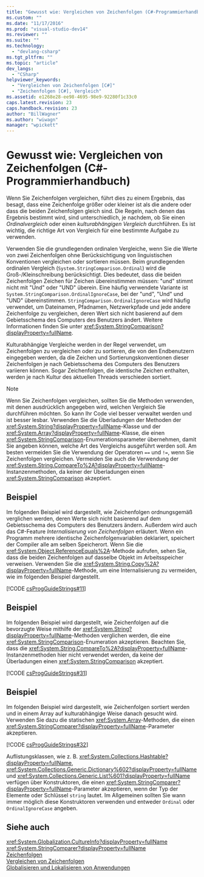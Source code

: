 ```yaml
---
title: "Gewusst wie: Vergleichen von Zeichenfolgen (C#-Programmierhandbuch) | Microsoft Docs"
ms.custom: ""
ms.date: "11/17/2016"
ms.prod: "visual-studio-dev14"
ms.reviewer: ""
ms.suite: ""
ms.technology: 
  - "devlang-csharp"
ms.tgt_pltfrm: ""
ms.topic: "article"
dev_langs: 
  - "CSharp"
helpviewer_keywords: 
  - "Vergleichen von Zeichenfolgen [C#]"
  - "Zeichenfolgen [C#], Vergleich"
ms.assetid: e1268e28-ee98-4695-98e9-92280f1c33c0
caps.latest.revision: 23
caps.handback.revision: 23
author: "BillWagner"
ms.author: "wiwagn"
manager: "wpickett"
---
```

# Gewusst wie: Vergleichen von Zeichenfolgen (C#-Programmierhandbuch)
Wenn Sie Zeichenfolgen vergleichen, führt dies zu einem Ergebnis, das besagt, dass eine Zeichenfolge größer oder kleiner ist als die andere oder dass die beiden Zeichenfolgen gleich sind.  Die Regeln, nach denen das Ergebnis bestimmt wird, sind unterschiedlich, je nachdem, ob Sie einen *Ordinalvergleich* oder einen *kulturabhängigen Vergleich* durchführen.  Es ist wichtig, die richtige Art von Vergleich für eine bestimmte Aufgabe zu verwenden.  
  
 Verwenden Sie die grundlegenden ordinalen Vergleiche, wenn Sie die Werte von zwei Zeichenfolgen ohne Berücksichtigung von linguistischen Konventionen vergleichen oder sortieren müssen.  Beim grundlegenden ordinalen Vergleich \(`System.StringComparison.Ordinal`\) wird die Groß\-\/Kleinschreibung berücksichtigt. Dies bedeutet, dass die beiden Zeichenfolgen Zeichen für Zeichen übereinstimmen müssen: "und" stimmt nicht mit "Und" oder "UND" überein.  Eine häufig verwendete Variante ist `System.StringComparison.OrdinalIgnoreCase`, bei der "und", "Und" und "UND" übereinstimmen.  `StringComparison.OrdinalIgnoreCase` wird häufig verwendet, um Dateinamen, Pfadnamen, Netzwerkpfade und jede andere Zeichenfolge zu vergleichen, deren Wert sich nicht basierend auf dem Gebietsschema des Computers des Benutzers ändert.  Weitere Informationen finden Sie unter <xref:System.StringComparison?displayProperty=fullName>.  
  
 Kulturabhängige Vergleiche werden in der Regel verwendet, um Zeichenfolgen zu vergleichen oder zu sortieren, die von den Endbenutzern eingegeben werden, da die Zeichen und Sortierungskonventionen dieser Zeichenfolgen je nach Gebietsschema des Computers des Benutzers variieren können.  Sogar Zeichenfolgen, die identische Zeichen enthalten, werden je nach Kultur des aktuellen Threads verschieden sortiert.  
  
> [!NOTE]
>  Wenn Sie Zeichenfolgen vergleichen, sollten Sie die Methoden verwenden, mit denen ausdrücklich angegeben wird, welchen Vergleich Sie durchführen möchten.  So kann Ihr Code viel besser verwaltet werden und ist besser lesbar.  Verwenden Sie die Überladungen der Methoden der <xref:System.String?displayProperty=fullName>\-Klasse und der <xref:System.Array?displayProperty=fullName>\-Klasse, die einen <xref:System.StringComparison>\-Enumerationsparameter übernehmen, damit Sie angeben können, welche Art des Vergleichs ausgeführt werden soll.  Am besten vermeiden Sie die Verwendung der Operatoren `==` und `!=`, wenn Sie Zeichenfolgen vergleichen.  Vermeiden Sie auch die Verwendung der <xref:System.String.CompareTo%2A?displayProperty=fullName>\-Instanzenmethoden, da keiner der Überladungen einen <xref:System.StringComparison> akzeptiert.  
  
## Beispiel  
 Im folgenden Beispiel wird dargestellt, wie Zeichenfolgen ordnungsgemäß verglichen werden, deren Werte sich nicht basierend auf dem Gebietsschema des Computers des Benutzers ändern.  Außerdem wird auch das C\#\-Feature *Internalisierung von Zeichenfolgen* erläutert.  Wenn ein Programm mehrere identische Zeichenfolgenvariablen deklariert, speichert der Compiler alle am selben Speicherort.  Wenn Sie die <xref:System.Object.ReferenceEquals%2A>\-Methode aufrufen, sehen Sie, dass die beiden Zeichenfolgen auf dasselbe Objekt im Arbeitsspeicher verweisen.  Verwenden Sie die <xref:System.String.Copy%2A?displayProperty=fullName>\-Methode, um eine Internalisierung zu vermeiden, wie im folgenden Beispiel dargestellt.  
  
 [!CODE [csProgGuideStrings#11](../CodeSnippet/VS_Snippets_VBCSharp/csProgGuideStrings#11)]  
  
## Beispiel  
 Im folgenden Beispiel wird dargestellt, wie Zeichenfolgen auf die bevorzugte Weise mithilfe der <xref:System.String?displayProperty=fullName>\-Methoden verglichen werden, die eine <xref:System.StringComparison>\-Enumeration akzeptieren.  Beachten Sie, dass die <xref:System.String.CompareTo%2A?displayProperty=fullName>\-Instanzenmethoden hier nicht verwendet werden, da keine der Überladungen einen <xref:System.StringComparison> akzeptiert.  
  
 [!CODE [csProgGuideStrings#31](../CodeSnippet/VS_Snippets_VBCSharp/csProgGuideStrings#31)]  
  
## Beispiel  
 Im folgenden Beispiel wird dargestellt, wie Zeichenfolgen sortiert werden und in einem Array auf kulturabhängige Weise danach gesucht wird. Verwenden Sie dazu die statischen <xref:System.Array>\-Methoden, die einen <xref:System.StringComparer?displayProperty=fullName>\-Parameter akzeptieren.  
  
 [!CODE [csProgGuideStrings#32](../CodeSnippet/VS_Snippets_VBCSharp/csProgGuideStrings#32)]  
  
 Auflistungsklassen, wie z. B. <xref:System.Collections.Hashtable?displayProperty=fullName>, <xref:System.Collections.Generic.Dictionary%602?displayProperty=fullName> und <xref:System.Collections.Generic.List%601?displayProperty=fullName> verfügen über Konstruktoren, die einen <xref:System.StringComparer?displayProperty=fullName>\-Parameter akzeptieren, wenn der Typ der Elemente oder Schlüssel `string` lautet.  Im Allgemeinen sollten Sie wann immer möglich diese Konstruktoren verwenden und entweder `Ordinal` oder `OrdinalIgnoreCase` angeben.  
  
## Siehe auch  
 <xref:System.Globalization.CultureInfo?displayProperty=fullName>   
 <xref:System.StringComparer?displayProperty=fullName>   
 [Zeichenfolgen](../../../csharp/programming-guide/strings/index.md)   
 [Vergleichen von Zeichenfolgen](../Topic/Comparing%20Strings%20in%20the%20.NET%20Framework.md)   
 [Globalisieren und Lokalisieren von Anwendungen](/visual-studio/ide/globalizing-and-localizing-applications)
